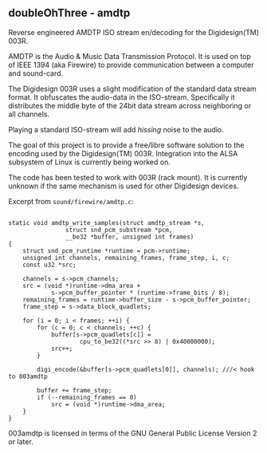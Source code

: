 doubleOhThree - amdtp
---------------------

Reverse engineered AMDTP ISO stream en/decoding for the Digidesign(TM) 003R.


AMDTP is the Audio & Music Data Transmission Protocol. It is used on top of
IEEE 1394 (aka Firewire) to provide communication between a computer and sound-card.

The Digidesign 003R uses a slight modification of the standard data stream format.
It obfuscates the audio-data in the ISO-stream. Specifically it distributes the
middle byte of the 24bit data stream across neighboring or all channels.

Playing a standard ISO-stream will add *hissing* noise to the audio.

The goal of this project is to provide a free/libre software solution to the
encoding used by the Digidesign(TM) 003R. Integration into the ALSA subsystem
of Linux is currently being worked on.

The code has been tested to work with 003R (rack mount). It is currently
unknown if the same mechanism is used for other Digidesign devices.


Excerpt from `sound/firewire/amdtp.c`:

<pre><code>
static void amdtp_write_samples(struct amdtp_stream *s,
				struct snd_pcm_substream *pcm,
				__be32 *buffer, unsigned int frames)
{
	struct snd_pcm_runtime *runtime = pcm->runtime;
	unsigned int channels, remaining_frames, frame_step, i, c;
	const u32 *src;

	channels = s->pcm_channels;
	src = (void *)runtime->dma_area +
			s->pcm_buffer_pointer * (runtime->frame_bits / 8);
	remaining_frames = runtime->buffer_size - s->pcm_buffer_pointer;
	frame_step = s->data_block_quadlets;

	for (i = 0; i < frames; ++i) {
		for (c = 0; c < channels; ++c) {
			buffer[s->pcm_quadlets[c]] =
					cpu_to_be32((*src >> 8) | 0x40000000);
			src++;
		}

		digi_encode(&buffer[s->pcm_quadlets[0]], channels); ///< hook to 003amdtp

		buffer += frame_step;
		if (--remaining_frames == 0)
			src = (void *)runtime->dma_area;
	}
}
</code></pre>

003amdtp is licensed in terms of the GNU General Public License Version 2 or later.
